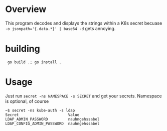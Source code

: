 
# Overview

This program decodes and displays the strings within a K8s secret becuase `-o
jsonpath='{.data.*}' | base64 -d`  gets annoying.   


# building
`  go build .; go install . `

# Usage

Just run  `secret -ns NAMESPACE -s SECRET` and get your secrets.  Namespace is
optional, of course

```
~$ secret -ns kube-auth -s ldap
Secret                      Value
LDAP_ADMIN_PASSWORD         nauhngehssabel 
LDAP_CONFIG_ADMIN_PASSWORD  nauhngehssabel
```
